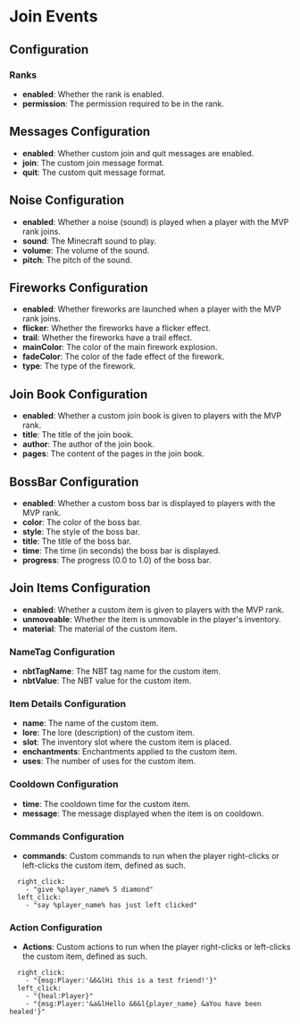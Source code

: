 # Join Events

## Configuration

### Ranks

- **enabled**: Whether the rank is enabled.
- **permission**: The permission required to be in the rank.

## Messages Configuration

- **enabled**: Whether custom join and quit messages are enabled.
- **join**: The custom join message format.
- **quit**: The custom quit message format.

## Noise Configuration

- **enabled**: Whether a noise (sound) is played when a player with the MVP rank joins.
- **sound**: The Minecraft sound to play.
- **volume**: The volume of the sound.
- **pitch**: The pitch of the sound.

## Fireworks Configuration

- **enabled**: Whether fireworks are launched when a player with the MVP rank joins.
- **flicker**: Whether the fireworks have a flicker effect.
- **trail**: Whether the fireworks have a trail effect.
- **mainColor**: The color of the main firework explosion.
- **fadeColor**: The color of the fade effect of the firework.
- **type**: The type of the firework.

## Join Book Configuration

- **enabled**: Whether a custom join book is given to players with the MVP rank.
- **title**: The title of the join book.
- **author**: The author of the join book.
- **pages**: The content of the pages in the join book.

## BossBar Configuration

- **enabled**: Whether a custom boss bar is displayed to players with the MVP rank.
- **color**: The color of the boss bar.
- **style**: The style of the boss bar.
- **title**: The title of the boss bar.
- **time**: The time (in seconds) the boss bar is displayed.
- **progress**: The progress (0.0 to 1.0) of the boss bar.

## Join Items Configuration

- **enabled**: Whether a custom item is given to players with the MVP rank.
- **unmoveable**: Whether the item is unmovable in the player's inventory.
- **material**: The material of the custom item.

### NameTag Configuration

- **nbtTagName**: The NBT tag name for the custom item.
- **nbtValue**: The NBT value for the custom item.

### Item Details Configuration

- **name**: The name of the custom item.
- **lore**: The lore (description) of the custom item.
- **slot**: The inventory slot where the custom item is placed.
- **enchantments**: Enchantments applied to the custom item.
- **uses**: The number of uses for the custom item.

### Cooldown Configuration

- **time**: The cooldown time for the custom item.
- **message**: The message displayed when the item is on cooldown.

### Commands Configuration

- **commands**: Custom commands to run when the player right-clicks or left-clicks the custom item, defined as such.
```
  right_click:
    - "give %player_name% 5 diamond"
  left_click:
    - "say %player_name% has just left clicked"
```

### Action Configuration

- **Actions**: Custom actions to run when the player right-clicks or left-clicks the custom item, defined as such.
```
  right_click:
    - "{msg:Player:'&6&lHi this is a test friend!'}"
  left_click:
    - "{heal:Player}"
    - "{msg:Player:'&a&lHello &6&l{player_name} &aYou have been healed'}"
```
